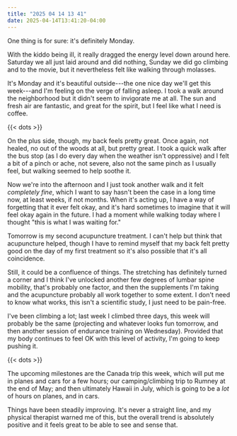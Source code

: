 ```yaml
---
title: "2025 04 14 13 41"
date: 2025-04-14T13:41:20-04:00
---
```


One thing is for sure: it's definitely Monday.<!--more-->

With the kiddo being ill, it really dragged the energy level down around here.
Saturday we all just laid around and did nothing, Sunday we did go climbing and
to the movie, but it nevertheless felt like walking through molasses.

It's Monday and it's beautiful outside---the one nice day we'll get this
week---and I'm feeling on the verge of falling asleep. I took a walk around the
neighborhood but it didn't seem to invigorate me at all. The sun and fresh air
are fantastic, and great for the spirit, but I feel like what I need is coffee.

{{< dots >}}

On the plus side, though, my back feels pretty great. Once again, not healed, no
out of the woods at all, but pretty great. I took a quick walk after the bus
stop (as I do every day when the weather isn't oppressive) and I felt a bit of a
pinch or ache, not severe, also not the same pinch as I usually feel, but
walking seemed to help soothe it.

Now we're into the afternoon and I just took another walk and it felt
*completely fine*, which I want to say hasn't been the case in a long time now,
at least weeks, if not months. When it's acting up, I have a way of forgetting
that it ever felt okay, and it's hard sometimes to imagine that it will feel
okay again in the future. I had a moment while walking today where I thought
"this is what I was waiting for."

Tomorrow is my second acupuncture treatment. I can't help but think that
acupuncture helped, though I have to remind myself that my back felt pretty good
on the day of my first treatment so it's also possible that it's all
coincidence.

Still, it could be a confluence of things. The stretching has definitely turned
a corner and I think I've unlocked another few degrees of lumbar spine mobility,
that's probably one factor, and then the supplements I'm taking and the
acupuncture probably all work together to some extent. I don't need to know what
works, this isn't a scientific study, I just need to be pain-free.

I've been climbing a lot; last week I climbed three days, this week will
probably be the same (projecting and whatever looks fun tomorrow, and then
another session of endurance training on Wednesday). Provided that my body
continues to feel OK with this level of activity, I'm going to keep pushing it.

{{< dots >}}

The upcoming milestones are the Canada trip this week, which will put me in
planes and cars for a few hours; our camping/climbing trip to Rumney at the end
of May; and then ultimately Hawaii in July, which is going to be a *lot* of
hours on planes, and in cars.

Things have been steadily improving. It's never a straight line, and my physical
therapist warned me of this, but the overall trend is absolutely positive and it
feels great to be able to see and sense that.
